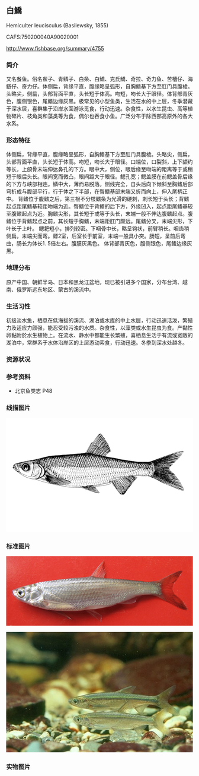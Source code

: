 ## 白鱎

Hemiculter leucisculus  (Basilewsky, 1855)

CAFS:750200040A90020001

<http://www.fishbase.org/summary/4755>

### 简介

又名餐鱼。俗名䱗子、青鳞子、白条、白鱎、克氏鱎、奇拉、奇力鱼、苦槽仔、海鲢仔、奇力仔。体侧扁，背缘平直，腹缘略呈弧形，自胸鳍基下方至肛门具腹棱。头略尖，侧扁，头部背面平直，头长短于体高。吻短，吻长大于眼径。体背部青灰色，腹侧银色，尾鳍边缘灰黑。极常见的小型鱼类，生活在水的中上层，冬季潜藏于深水层，喜群集于沿岸水面游泳觅食，行动迅速。杂食性，以水生昆虫、高等植物碎片、枝角类和藻类等为食，偶尔也吞食小鱼。广泛分布于除西部高原外的各大水系。

### 形态特征

体侧扁，背缘平直，腹缘略呈弧形，自胸鳍基下方至肛门具腹棱。头略尖，侧扁，头部背面平直，头长短于体高。吻短，吻长大于眼径。口端位，口裂斜，上下颌约等长，上颌骨末端伸达鼻孔的下方。眼中大，侧位，眼后缘至吻端的距离等于或稍短于眼后头长。眼间宽而微凸，眼间距大于眼径。鳃孔宽；鳃盖膜在前鳃盖骨后缘的下方与峡部相连。鳞中大，薄而易脱落。侧线完全，自头后向下倾斜至胸鳍后部弯折成与腹部平行，行于体之下半部，在臀鳍基部末端又折而向上，伸入尾柄正中。
背鳍位于腹鳍之后，第三根不分枝鳍条为光滑的硬刺，刺长短于头长；背鳍起点距尾鳍基较距吻端为近。臀鳍位于背鳍的后下方，外缘凹入，起点距尾鳍基较至腹鳍起点为近。胸鳍尖形，其长短于或等于头长，末端一般不伸达腹鳍起点。腹鳍位于背鳍起点之前，其长短于胸鳍，末端距肛门颇远。尾鳍分叉，末端尖形，下叶长于上叶。
鳃耙短小，排列较密。下咽骨中长，略呈钩状，前臂稍长。咽齿稍侧扁，末端尖而弯。鳔2室，后室长于前室，末端一般具小突。肠短，呈前后弯曲，肠长为体长1. 5倍左右。腹膜灰黑色。
体背部青灰色，腹侧银色，尾鳍边缘灰黑。

### 地理分布

原产中国、朝鲜半岛、日本和黑龙江盆地，现已被引进多个国家，分布台湾、越南、俄罗斯远东地区、蒙古的溪流中。

### 生活习性

初级淡水鱼，栖息在低海拔的溪流、湖泊或水库的中上水层，行动迅速活泼，繁殖力及适应力颇强，能忍受较污浊的水质。杂食性，以藻类或水生昆虫为食。产黏性卵黏附於水生植物上。在流水、静水中都能生长繁殖，喜栖息生活于有流或宽敞的湖泊中，常群系于水体沿岸区的上层游动索食，行动迅速。冬季到深水处越冬。

### 资源状况

### 参考资料

- 北京鱼类志 P48

### 线描图片

![图片](photos/白鱎.gif)

### 标准图片

![图片](photos/白鱎A.jpg)

![图片](photos/白鱎B.jpg)

### 实物图片

